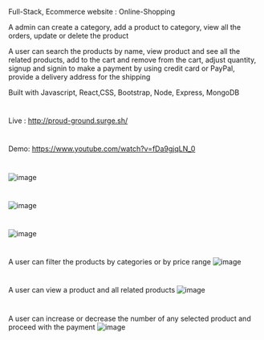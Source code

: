 Full-Stack, Ecommerce website : Online-Shopping


A admin can create a category, add a product to category, view all the orders, update or delete the product

A user can search the products by name, view product and see all the related products, add to the cart and remove from the cart, adjust quantity, signup and signin to make a payment by using credit card or PayPal, provide a delivery address for the shipping

Built with Javascript, React,CSS, Bootstrap, Node, Express, MongoDB
#

Live : http://proud-ground.surge.sh/

#
Demo: https://www.youtube.com/watch?v=fDa9gjqLN_0

#
![image](https://user-images.githubusercontent.com/54459398/107093851-9cb40e80-67cb-11eb-8ddc-22d0e66cfdbd.png)
#
![image](https://user-images.githubusercontent.com/54459398/107094041-f4527a00-67cb-11eb-9376-3847a3d044bb.png)
#
![image](https://user-images.githubusercontent.com/54459398/107094125-1fd56480-67cc-11eb-8cd7-fa83a11476c5.png)
#
A user can filter the products by categories or by price range
![image](https://user-images.githubusercontent.com/54459398/107094219-41365080-67cc-11eb-82f6-4a63daa1f914.png)
#
A user can view a product and all related products
![image](https://user-images.githubusercontent.com/54459398/107094310-6925b400-67cc-11eb-9282-76ee06d0d4d3.png)
#
A user can increase or decrease the number of any selected product and proceed with the payment
![image](https://user-images.githubusercontent.com/54459398/107094371-82c6fb80-67cc-11eb-8ea5-4683dc7a7498.png)
